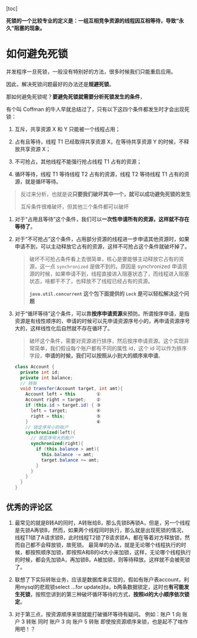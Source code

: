 [toc]

**死锁的一个比较专业的定义是：一组互相竞争资源的线程因互相等待，导致“永久”阻塞的现象。**

# 如何避免死锁

并发程序一旦死锁，一般没有特别好的方法，很多时候我们只能重启应用。

因此，解决死锁问题最好的办法还是**规避死锁**。

那如何避免死锁呢？**要避免死锁就需要分析死锁发生的条件**，

有个叫 Coffman 的牛人早就总结过了，只有以下这四个条件都发生时才会出现死锁：

1. 互斥，共享资源 X 和 Y 只能被一个线程占用；

2. 占有且等待，线程 T1 已经取得共享资源 X，在等待共享资源 Y 的时候，不释放共享资源 X；

3. 不可抢占，其他线程不能强行抢占线程 T1 占有的资源；

4. 循环等待，线程 T1 等待线程 T2 占有的资源，线程 T2 等待线程 T1 占有的资源，就是循环等待。

>反过来分析，也就是说**只要我们破坏其中一个，就可以成功避免死锁的发生**
>
>互斥条件很难破坏，但其他三个条件都可以破坏

1. 对于“占用且等待”这个条件，我们可以**一次性申请所有的资源，这样就不存在等待了**。

2. 对于“不可抢占”这个条件，占用部分资源的线程进一步申请其他资源时，如果申请不到，可以主动释放它占有的资源，这样不可抢占这个条件就破坏掉了。

   > 破坏不可抢占条件看上去很简单，核心是要能够主动释放它占有的资源，这一点 `synchronized` 是做不到的。原因是 synchronized 申请资源的时候，如果申请不到，线程直接进入阻塞状态了，而线程进入阻塞状态，啥都干不了，也释放不了线程已经占有的资源。
   >
   > **`java.util.concurrent` 这个包下面提供的 `Lock` 是可以轻松解决这个问题**

3. 对于“循环等待”这个条件，可以靠**按序申请资源**来预防。所谓按序申请，是指资源是有线性顺序的，申请的时候可以先申请资源序号小的，再申请资源序号大的，这样线性化后自然就不存在循环了。

   > 破坏这个条件，需要对资源进行排序，然后按序申请资源。这个实现非常简单，我们假设每个账户都有不同的属性 id，这个 id 可以作为排序字段，**申请的时候，我们可以按照从小到大的顺序来申请**。	

   ```java
   class Account {
     private int id;
     private int balance;
     // 转账
     void transfer(Account target, int amt){
       Account left = this        ①
       Account right = target;    ②
       if (this.id > target.id) { ③
         left = target;           ④
         right = this;            ⑤
       }                          ⑥
       // 锁定序号小的账户
       synchronized(left){
         // 锁定序号大的账户
         synchronized(right){ 
           if (this.balance > amt){
             this.balance -= amt;
             target.balance += amt;
           }
         }
       }
     } 
   }
   ```

## 优秀的评论区

   1. 最常见的就是B转A的同时，A转账给B，那么先锁B再锁A，但是，另一个线程是先锁A再锁B，然而，如果两个线程同时执行，那么就是出现死锁的情况，线程T1锁了A请求锁B，此时线程T2锁了B请求锁A，都在等着对方释放锁，然而自己都不会释放锁，故死锁。
      最简单的办法，就是无论哪个线程执行的时候，都按照顺序加锁，即按照A和B的id大小来加锁，这样，无论哪个线程执行的时候，都会先加锁A，再加锁B，A被加锁，则等待释放。这样就不会被死锁了。	

   2. 联想了下实际转账业务，应该是数据库来实现的，假如有账户表account，利用mysql的悲观锁select ...for update对a，b两条数据锁定，这时也**有可能发生死锁**，按照您讲到的第三种破坏循环等待的方式，**按照id的大小顺序依次锁定**。

   3. 对于第三点，按资源顺序来锁就能打破循环等待有疑问。
      例如：账户 1 向 账户 3 转账
       同时 账户 3 向 账户 5 转账
      即使按资源顺序来锁，也是起不了啥作用吧！？

      
